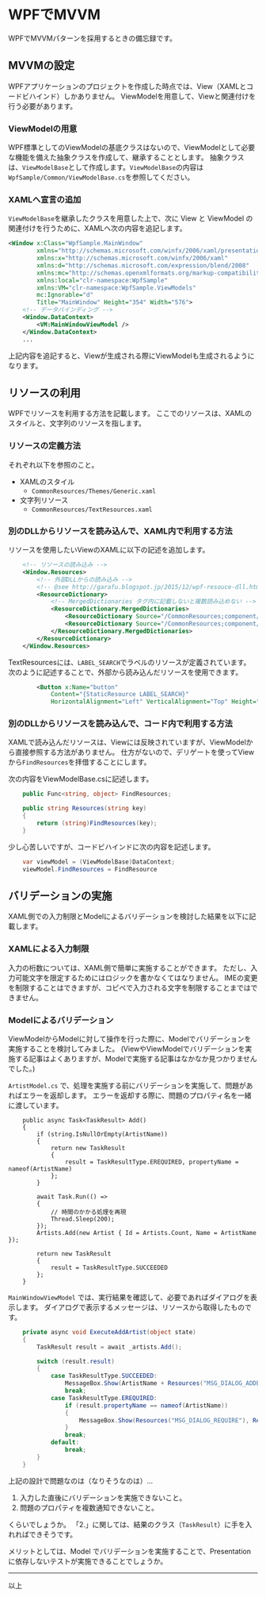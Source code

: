 # WPFでMVVM
WPFでMVVMパターンを採用するときの備忘録です。

## MVVMの設定
WPFアプリケーションのプロジェクトを作成した時点では、View（XAMLとコードビハインド）しかありません。
ViewModelを用意して、Viewと関連付けを行う必要があります。

### ViewModelの用意
WPF標準としてのViewModelの基底クラスはないので、ViewModelとして必要な機能を備えた抽象クラスを作成して、継承することとします。
抽象クラスは、`ViewModelBase`として作成します。`ViewModelBase`の内容は`WpfSample/Common/ViewModelBase.cs`を参照してください。

### XAMLへ宣言の追加
`ViewModelBase`を継承したクラスを用意した上で、次に View と ViewModel の関連付けを行うために、XAMLへ次の内容を追記します。

```xml
<Window x:Class="WpfSample.MainWindow"
        xmlns="http://schemas.microsoft.com/winfx/2006/xaml/presentation"
        xmlns:x="http://schemas.microsoft.com/winfx/2006/xaml"
        xmlns:d="http://schemas.microsoft.com/expression/blend/2008"
        xmlns:mc="http://schemas.openxmlformats.org/markup-compatibility/2006"
        xmlns:local="clr-namespace:WpfSample"
        xmlns:VM="clr-namespace:WpfSample.ViewModels"
        mc:Ignorable="d"
        Title="MainWindow" Height="354" Width="576">
    <!-- データバインディング -->
    <Window.DataContext>
        <VM:MainWindowViewModel />
    </Window.DataContext>
    ...
```

上記内容を追記すると、Viewが生成される際にViewModelも生成されるようになります。

## リソースの利用
WPFでリソースを利用する方法を記載します。
ここでのリソースは、XAMLのスタイルと、文字列のリソースを指します。

### リソースの定義方法
それぞれ以下を参照のこと。

 * XAMLのスタイル
   * `CommonResources/Themes/Generic.xaml`
 * 文字列リソース
   * `CommonResources/TextResources.xaml`

### 別のDLLからリソースを読み込んで、XAML内で利用する方法
リソースを使用したいViewのXAMLに以下の記述を追加します。

```xml
    <!-- リソースの読み込み -->
    <Window.Resources>
        <!-- 外部DLLからの読み込み -->
        <!-- @see http://garafu.blogspot.jp/2015/12/wpf-resouce-dll.html -->
        <ResourceDictionary>
            <!-- MergedDictionaries タグ内に記載しないと複数読み込めない -->
            <ResourceDictionary.MergedDictionaries>
                <ResourceDictionary Source="/CommonResources;component/Themes/Generic.xaml" />
                <ResourceDictionary Source="/CommonResources;component/TextResources.xaml" />
            </ResourceDictionary.MergedDictionaries>
        </ResourceDictionary>
    </Window.Resources>
```

TextResourcesには、`LABEL_SEARCH`でラベルのリソースが定義されています。
次のように記述することで、外部から読み込んだリソースを使用できます。

```xml
        <Button x:Name="button"
    		Content="{StaticResource LABEL_SEARCH}"
    		HorizontalAlignment="Left" VerticalAlignment="Top" Height="30" Width="114" Margin="10,10,0,0"/>
```

### 別のDLLからリソースを読み込んで、コード内で利用する方法
XAMLで読み込んだリソースは、Viewには反映されていますが、ViewModelから直接参照する方法がありません。
仕方がないので、デリゲートを使ってViewから`FindResources`を拝借することにします。

次の内容をViewModelBase.csに記述します。

```cs
    public Func<string, object> FindResources;

    public string Resources(string key)
    {
        return (string)FindResources(key);
    }
```

少し心苦しいですが、コードビハインドに次の内容を記述します。

```cs
    var viewModel = (ViewModelBase)DataContext;
    viewModel.FindResources = FindResource
```

## バリデーションの実施
XAML側での入力制限とModelによるバリデーションを検討した結果を以下に記載します。

### XAMLによる入力制限
入力の桁数については、XAML側で簡単に実施することができます。
ただし、入力可能文字を限定するためにはロジックを書かなくてはなりません。
IMEの変更を制限することはできますが、コピペで入力される文字を制限することまではできません。

### Modelによるバリデーション
ViewModelからModelに対して操作を行った際に、Modelでバリデーションを実施することを検討してみました。
(ViewやViewModelでバリデーションを実施する記事はよくありますが、Modelで実施する記事はなかなか見つかりませんでした。)

`ArtistModel.cs` で、処理を実施する前にバリデーションを実施して、問題があればエラーを返却します。
エラーを返却する際に、問題のプロパティ名を一緒に渡しています。

```
    public async Task<TaskResult> Add()
    {
        if (string.IsNullOrEmpty(ArtistName))
        {
            return new TaskResult
            {
                result = TaskResultType.EREQUIRED, propertyName = nameof(ArtistName)
            };
        }

        await Task.Run(() =>
        {
            // 時間のかかる処理を再現
            Thread.Sleep(200);
        });
        Artists.Add(new Artist { Id = Artists.Count, Name = ArtistName });

        return new TaskResult
        {
            result = TaskResultType.SUCCEEDED
        };
    }
```

`MainWindowViewModel` では、実行結果を確認して、必要であればダイアログを表示します。
ダイアログで表示するメッセージは、リソースから取得したものです。

```cs
    private async void ExecuteAddArtist(object state)
    {
        TaskResult result = await _artists.Add();

        switch (result.result)
        {
            case TaskResultType.SUCCEEDED:
                MessageBox.Show(ArtistName + Resources("MSG_DIALOG_ADDED"), Resources("MSG_DIALOG_TITLE_CONFIRM"));
                break;
            case TaskResultType.EREQUIRED:
                if (result.propertyName == nameof(ArtistName))
                {
                    MessageBox.Show(Resources("MSG_DIALOG_REQUIRE"), Resources("MSG_DIALOG_TITLE_ERROR"));
                }
                break;
            default:
                break;
        }
    }
```

上記の設計で問題なのは（なりそうなのは）...

 1. 入力した直後にバリデーションを実施できないこと。
 2. 問題のプロパティを複数通知できないこと。

くらいでしょうか。
「2.」に関しては、結果のクラス（`TaskResult`）に手を入れればできそうです。

メリットとしては、Model でバリデーションを実施することで、Presentationに依存しないテストが実施できることでしょうか。

---
以上
